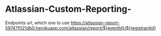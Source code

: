 # Atlassian-Custom-Reporting-
Endpoints url, which one to use
https://atlassian-report-59747f021db0.herokuapp.com/atlassian/report/${eventId}/${registrantId}
